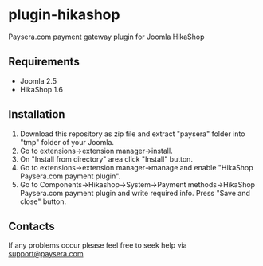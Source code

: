 plugin-hikashop
===============

Paysera.com payment gateway plugin for Joomla HikaShop

Requirements
------------

- Joomla 2.5
- HikaShop 1.6

Installation
------------

1. Download this repository as zip file and extract "paysera" folder into "tmp" folder of your Joomla.
2. Go to extensions->extension manager->install.
3. On "Install from directory" area click "Install" button.
4. Go to extensions->extension manager->manage and enable "HikaShop Paysera.com payment plugin".
5. Go to Components->Hikashop->System->Payment methods->HikaShop Paysera.com payment plugin and	write required info. Press "Save and close" button.

Contacts
--------

If any problems occur please feel free to seek help via support@paysera.com
